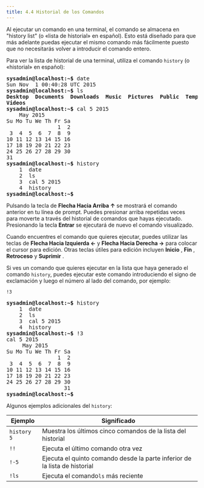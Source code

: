```yaml
---
title: 4.4 Historial de los Comandos
---
```


Al ejecutar un comando en una terminal, el comando se almacena en "history list" (o «lista de historial» en español). Esto está diseñado para que más adelante puedas ejecutar el mismo comando más fácilmente puesto que no necesitarás volver a introducir el comando entero.

Para ver la lista de historial de una terminal, utiliza el comando `history` (o «historial» en español):

<pre class="content_terminal"><strong><span class="ansi-green">sysadmin@localhost</span>:<span class="ansi-blue">~</span>$</strong> date                                   
Sun Nov  1 00:40:28 UTC 2015                                  
<strong><span class="ansi-green">sysadmin@localhost</span>:<span class="ansi-blue">~</span>$</strong> ls                                       
<strong><span class="ansi-blue">Desktop  Documents  Downloads  Music  Pictures  Public  Templates  
Videos</span></strong>   
<strong><span class="ansi-green">sysadmin@localhost</span>:<span class="ansi-blue">~</span>$</strong> cal 5 2015                              
    May 2015                                                  
Su Mo Tu We Th Fr Sa                                          
                1  2                                           
 3  4  5  6  7  8  9                                       
10 11 12 13 14 15 16                                          
17 18 19 20 21 22 23                                          
24 25 26 27 28 29 30                                           
31                                                            
<strong><span class="ansi-green">sysadmin@localhost</span>:<span class="ansi-blue">~</span>$</strong> history                               
    1  date                                                   
    2  ls                                                  
    3  cal 5 2015                                         
    4  history                                             
<strong><span class="ansi-green">sysadmin@localhost</span>:<span class="ansi-blue">~</span>$</strong></pre>

Pulsando la tecla de **Flecha Hacia Arriba ↑** se mostrará el comando anterior en tu línea de prompt. Puedes presionar arriba repetidas veces para moverte a través del historial de comandos que hayas ejecutado. Presionando la tecla **Entrar** se ejecutará de nuevo el comando visualizado.

Cuando encuentres el comando que quieres ejecutar, puedes utilizar las teclas de **Flecha Hacia Izquierda ←** y **Flecha Hacia Derecha →** para colocar el cursor para edición. Otras teclas útiles para edición incluyen **Inicio** , **Fin** , **Retroceso** y **Suprimir** .

Si ves un comando que quieres ejecutar en la lista que haya generado el comando `history`, puedes ejecutar este comando introduciendo el signo de exclamación y luego el número al lado del comando, por ejemplo:

```
!3
```

<pre class="content_terminal"><strong><span class="ansi-green">sysadmin@localhost</span>:<span class="ansi-blue">~</span>$</strong> history                                 
    1  date                                                  
    2  ls                                                     
    3  cal 5 2015                                             
    4  history                                                
<strong><span class="ansi-green">sysadmin@localhost</span>:<span class="ansi-blue">~</span>$</strong> !3                                    
cal 5 2015                                                    
     May 2015                                                 
Su Mo Tu We Th Fr Sa                                          
                1  2                                          
 3  4  5  6  7  8  9                                         
10 11 12 13 14 15 16                                          
17 18 19 20 21 22 23                                        
24 25 26 27 28 29 30                                           
                  31                                          
<strong><span class="ansi-green">sysadmin@localhost</span>:<span class="ansi-blue">~</span>$</strong></pre>

Algunos ejemplos adicionales del `history`:


| Ejemplo     | Significado                                                                |
| ------------- | ---------------------------------------------------------------------------- |
| `history 5` | Muestra los últimos cinco comandos de la lista del historial              |
| `!!`        | Ejecuta el último comando otra vez                                        |
| `!-5`       | Ejecuta el quinto comando desde la parte inferior de la lista de historial |
| `!ls`       | Ejecuta el comando`ls` más reciente                                       |
